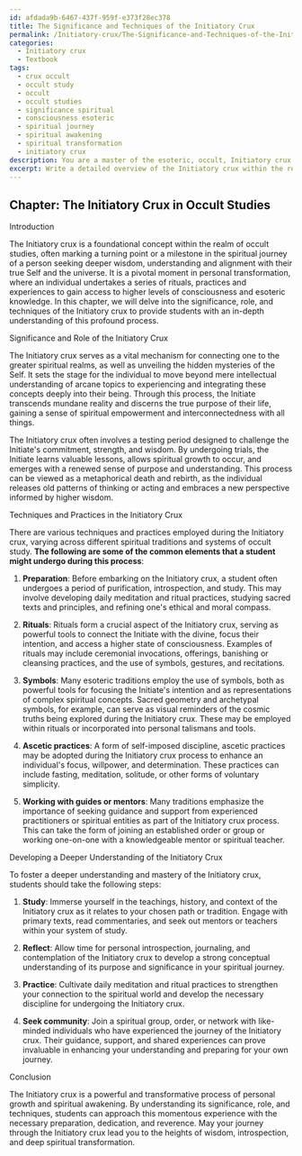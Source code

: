 ```yaml
---
id: afdada9b-6467-437f-959f-e373f28ec378
title: The Significance and Techniques of the Initiatory Crux
permalink: /Initiatory-crux/The-Significance-and-Techniques-of-the-Initiatory-Crux/
categories:
  - Initiatory crux
  - Textbook
tags:
  - crux occult
  - occult study
  - occult
  - occult studies
  - significance spiritual
  - consciousness esoteric
  - spiritual journey
  - spiritual awakening
  - spiritual transformation
  - initiatory crux
description: You are a master of the esoteric, occult, Initiatory crux and education, you have written many textbooks on the subject in ways that provide students with rich and deep understanding of the subject. You are being asked to write textbook-like sections on a topic and you do it with full context, explainability, and reliability in accuracy to the true facts of the topic at hand, in a textbook style that a student would easily be able to learn from, in a rich, engaging, and contextual way. Always include relevant context (such as formulas and history), related concepts, and in a way that someone can gain deep insights from.
excerpt: Write a detailed overview of the Initiatory crux within the realm of occult studies, focusing on its significance, role, and techniques as it would be found in a grimoire, lesson, or treatise. Include insights on the purpose of the Initiatory crux, the process an initiate might undergo, and any symbols, rituals, or practices associated with it. Additionally, provide guidance for students to develop a deeper understanding and mastery of this esoteric concept.
---
```

## Chapter: The Initiatory Crux in Occult Studies

Introduction

The Initiatory crux is a foundational concept within the realm of occult studies, often marking a turning point or a milestone in the spiritual journey of a person seeking deeper wisdom, understanding and alignment with their true Self and the universe. It is a pivotal moment in personal transformation, where an individual undertakes a series of rituals, practices and experiences to gain access to higher levels of consciousness and esoteric knowledge. In this chapter, we will delve into the significance, role, and techniques of the Initiatory crux to provide students with an in-depth understanding of this profound process.

Significance and Role of the Initiatory Crux

The Initiatory crux serves as a vital mechanism for connecting one to the greater spiritual realms, as well as unveiling the hidden mysteries of the Self. It sets the stage for the individual to move beyond mere intellectual understanding of arcane topics to experiencing and integrating these concepts deeply into their being. Through this process, the Initiate transcends mundane reality and discerns the true purpose of their life, gaining a sense of spiritual empowerment and interconnectedness with all things.

The Initiatory crux often involves a testing period designed to challenge the Initiate's commitment, strength, and wisdom. By undergoing trials, the Initiate learns valuable lessons, allows spiritual growth to occur, and emerges with a renewed sense of purpose and understanding. This process can be viewed as a metaphorical death and rebirth, as the individual releases old patterns of thinking or acting and embraces a new perspective informed by higher wisdom.

Techniques and Practices in the Initiatory Crux

There are various techniques and practices employed during the Initiatory crux, varying across different spiritual traditions and systems of occult study. **The following are some of the common elements that a student might undergo during this process**:

1. **Preparation**: Before embarking on the Initiatory crux, a student often undergoes a period of purification, introspection, and study. This may involve developing daily meditation and ritual practices, studying sacred texts and principles, and refining one's ethical and moral compass.

2. **Rituals**: Rituals form a crucial aspect of the Initiatory crux, serving as powerful tools to connect the Initiate with the divine, focus their intention, and access a higher state of consciousness. Examples of rituals may include ceremonial invocations, offerings, banishing or cleansing practices, and the use of symbols, gestures, and recitations.

3. **Symbols**: Many esoteric traditions employ the use of symbols, both as powerful tools for focusing the Initiate's intention and as representations of complex spiritual concepts. Sacred geometry and archetypal symbols, for example, can serve as visual reminders of the cosmic truths being explored during the Initiatory crux. These may be employed within rituals or incorporated into personal talismans and tools.

4. **Ascetic practices**: A form of self-imposed discipline, ascetic practices may be adopted during the Initiatory crux process to enhance an individual's focus, willpower, and determination. These practices can include fasting, meditation, solitude, or other forms of voluntary simplicity.

5. **Working with guides or mentors**: Many traditions emphasize the importance of seeking guidance and support from experienced practitioners or spiritual entities as part of the Initiatory crux process. This can take the form of joining an established order or group or working one-on-one with a knowledgeable mentor or spiritual teacher.

Developing a Deeper Understanding of the Initiatory Crux

To foster a deeper understanding and mastery of the Initiatory crux, students should take the following steps:

1. **Study**: Immerse yourself in the teachings, history, and context of the Initiatory crux as it relates to your chosen path or tradition. Engage with primary texts, read commentaries, and seek out mentors or teachers within your system of study.

2. **Reflect**: Allow time for personal introspection, journaling, and contemplation of the Initiatory crux to develop a strong conceptual understanding of its purpose and significance in your spiritual journey.

3. **Practice**: Cultivate daily meditation and ritual practices to strengthen your connection to the spiritual world and develop the necessary discipline for undergoing the Initiatory crux.

4. **Seek community**: Join a spiritual group, order, or network with like-minded individuals who have experienced the journey of the Initiatory crux. Their guidance, support, and shared experiences can prove invaluable in enhancing your understanding and preparing for your own journey.

Conclusion

The Initiatory crux is a powerful and transformative process of personal growth and spiritual awakening. By understanding its significance, role, and techniques, students can approach this momentous experience with the necessary preparation, dedication, and reverence. May your journey through the Initiatory crux lead you to the heights of wisdom, introspection, and deep spiritual transformation.
